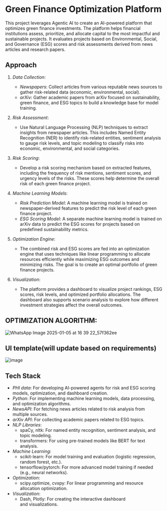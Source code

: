 # Green Finance Optimization Platform

This project leverages Agentic AI to create an AI-powered platform that optimizes green finance investments. The platform helps financial institutions assess, prioritize, and allocate capital to the most impactful and sustainable projects. It evaluates projects based on Environmental, Social, and Governance (ESG) scores and risk assessments derived from news articles and research papers.

## Approach

1. *Data Collection*:
   - *Newspapers*: Collect articles from various reputable news sources to gather risk-related data (economic, environmental, social).
   - *arXiv*: Gather academic papers from arXiv focused on sustainability, green finance, and ESG topics to build a knowledge base for model training.

2. *Risk Assessment*:
   - Use Natural Language Processing (NLP) techniques to extract insights from newspaper articles. This includes Named Entity Recognition (NER) to identify risk-related entities, sentiment analysis to gauge risk levels, and topic modeling to classify risks into economic, environmental, and social categories.
   
3. *Risk Scoring*:
   - Develop a risk scoring mechanism based on extracted features, including the frequency of risk mentions, sentiment scores, and urgency levels of the risks. These scores help determine the overall risk of each green finance project.

4. *Machine Learning Models*:
   - *Risk Prediction Model*: A machine learning model is trained on newspaper-derived features to predict the risk level of each green finance project.
   - *ESG Scoring Model*: A separate machine learning model is trained on arXiv data to predict the ESG scores for projects based on predefined sustainability metrics.

5. *Optimization Engine*:
   - The combined risk and ESG scores are fed into an optimization engine that uses techniques like linear programming to allocate resources efficiently while maximizing ESG outcomes and minimizing risks. The goal is to create an optimal portfolio of green finance projects.

6. *Visualization*:
   - The platform provides a dashboard to visualize project rankings, ESG scores, risk levels, and optimized portfolio allocations. The dashboard also supports scenario analysis to explore how different investment strategies affect the overall outcomes.
## OPTIMIZATION ALGORITHM:

![WhatsApp Image 2025-01-05 at 16 39 22_57f362ee](https://github.com/user-attachments/assets/f4265ee9-803a-4d4a-839e-6c1a9e8776ad)

## UI template(will update based on requirements)
![image](https://github.com/user-attachments/assets/c742f76d-45aa-4d49-8ee5-1833bcf8f8ca)


## Tech Stack

- *PHI data*: For developing AI-powered agents for risk and ESG scoring models, optimization, and dashboard creation.
- *Python*: For implementing machine learning models, data processing, and optimization algorithms.
- *NewsAPI*: For fetching news articles related to risk analysis from multiple sources.
- *arXiv API*: For collecting academic papers related to ESG topics.
- *NLP Libraries*:
  - spaCy, nltk: For named entity recognition, sentiment analysis, and topic modeling.
  - transformers: For using pre-trained models like BERT for text analysis.
- *Machine Learning*:
  - scikit-learn: For model training and evaluation (logistic regression, random forest, etc.).
  - tensorflow/pytorch: For more advanced model training if needed (e.g., neural networks).
- *Optimization*:
  - scipy.optimize, cvxpy: For linear programming and resource allocation optimization.
- *Visualization*:
  - Dash, Plotly: For creating the interactive dashboard and visualizations.
